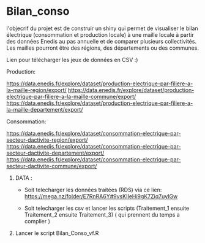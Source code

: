 # Bilan_conso
l'objecrif du projet est de  construir un shiny qui permet de visualiser le bilan électrique (consommation et production locale) à une maille locale à partir des données Enedis au pas annuelle et de comparer plusieurs collectivités. Les mailles pourront être des régions, des départements ou des communes.


Lien pour télécharger les jeux de données en CSV :)

Production:

https://data.enedis.fr/explore/dataset/production-electrique-par-filiere-a-la-maille-region/export/
https://data.enedis.fr/explore/dataset/production-electrique-par-filiere-a-la-maille-commune/export/
https://data.enedis.fr/explore/dataset/production-electrique-par-filiere-a-la-maille-departement/export/


Consommation:

https://data.enedis.fr/explore/dataset/consommation-electrique-par-secteur-dactivite-region/export/
https://data.enedis.fr/explore/dataset/consommation-electrique-par-secteur-dactivite-departement/export/
https://data.enedis.fr/explore/dataset/consommation-electrique-par-secteur-dactivite-commune/export/

1) DATA : 

    - Soit telecharger les données traitées (RDS) via ce lien: 
    https://mega.nz/folder/E7RnRA6Y#9vsKIIeHi9gK7Ziq7uyIGw
    
    - Soit telecharger les csv  et lancer les  scripts (Traitement_1 ensuite Traitement_2  ensuite Traitement_3)  ( qui prennent du temps a complier )
    

2) Lancer le script Bilan_Conso_vf.R


